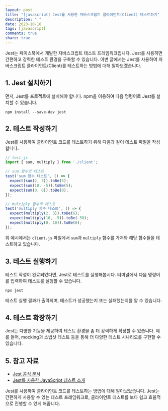 ```yaml
---
layout: post
title: "[javascript] Jest를 사용한 자바스크립트 클라이언트(Client) 테스트하기"
description: " "
date: 2023-10-18
tags: [javascript]
comments: true
share: true
---
```


Jest는 페이스북에서 개발한 자바스크립트 테스트 프레임워크입니다. Jest를 사용하면 간편하고 강력한 테스트 환경을 구축할 수 있습니다. 이번 글에서는 Jest를 사용하여 자바스크립트 클라이언트(Client)를 테스트하는 방법에 대해 알아보겠습니다.

## 1. Jest 설치하기

먼저, Jest를 프로젝트에 설치해야 합니다. npm을 이용하여 다음 명령어로 Jest를 설치할 수 있습니다.

```shell
npm install --save-dev jest
```

## 2. 테스트 작성하기

Jest를 사용하여 클라이언트 코드를 테스트하기 위해 다음과 같이 테스트 파일을 작성합니다.

```javascript
// test.js
import { sum, multiply } from './client';

// sum 함수의 테스트
test('sum 함수 테스트', () => {
  expect(sum(2, 3)).toBe(5);
  expect(sum(10, -5)).toBe(5);
  expect(sum(0, 0)).toBe(0);
});

// multiply 함수의 테스트
test('multiply 함수 테스트', () => {
  expect(multiply(2, 3)).toBe(6);
  expect(multiply(10, -5)).toBe(-50);
  expect(multiply(0, 10)).toBe(0);
});
```

위 예시에서는 `client.js` 파일에서 `sum`과 `multiply` 함수를 가져와 해당 함수들을 테스트하고 있습니다.

## 3. 테스트 실행하기

테스트 작성이 완료되었다면, Jest로 테스트를 실행해봅시다. 터미널에서 다음 명령어를 입력하여 테스트를 실행할 수 있습니다.

```shell
npx jest
```

테스트 실행 결과가 출력되며, 테스트가 성공했는지 또는 실패했는지를 알 수 있습니다.

## 4. 테스트 확장하기

Jest는 다양한 기능을 제공하여 테스트 환경을 좀 더 강력하게 확장할 수 있습니다. 예를 들어, mocking과 스냅샷 테스트 등을 통해 더 다양한 테스트 시나리오를 구현할 수 있습니다.

## 5. 참고 자료

- [Jest 공식 문서](https://jestjs.io/)
- [Jest를 사용한 JavaScript 테스트 소개](https://medium.com/@dmezhenskyi/jest-javascript-%ED%85%8C%EC%8A%A4%ED%8A%B8-%EC%86%8C%EA%B0%9C-baf7ff9b62a9)

Jest를 사용하여 클라이언트 코드를 테스트하는 방법에 대해 알아보았습니다. Jest는 간편하게 사용할 수 있는 테스트 프레임워크로, 클라이언트 테스트를 보다 쉽고 효율적으로 진행할 수 있게 해줍니다.